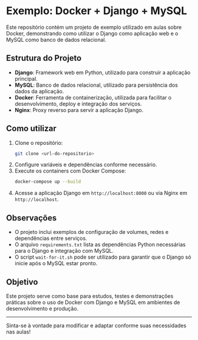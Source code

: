 # Exemplo: Docker + Django + MySQL

Este repositório contém um projeto de exemplo utilizado em aulas sobre Docker, demonstrando como utilizar o Django como aplicação web e o MySQL como banco de dados relacional.

## Estrutura do Projeto
- **Django**: Framework web em Python, utilizado para construir a aplicação principal.
- **MySQL**: Banco de dados relacional, utilizado para persistência dos dados da aplicação.
- **Docker**: Ferramenta de containerização, utilizada para facilitar o desenvolvimento, deploy e integração dos serviços.
- **Nginx**: Proxy reverso para servir a aplicação Django.

## Como utilizar
1. Clone o repositório:
   ```bash
   git clone <url-do-repositorio>
   ```
2. Configure variáveis e dependências conforme necessário.
3. Execute os containers com Docker Compose:
   ```bash
   docker-compose up --build
   ```
4. Acesse a aplicação Django em `http://localhost:8000` ou via Nginx em `http://localhost`.

## Observações
- O projeto inclui exemplos de configuração de volumes, redes e dependências entre serviços.
- O arquivo `requirements.txt` lista as dependências Python necessárias para o Django e integração com MySQL.
- O script `wait-for-it.sh` pode ser utilizado para garantir que o Django só inicie após o MySQL estar pronto.

## Objetivo
Este projeto serve como base para estudos, testes e demonstrações práticas sobre o uso de Docker com Django e MySQL em ambientes de desenvolvimento e produção.

---

Sinta-se à vontade para modificar e adaptar conforme suas necessidades nas aulas!
